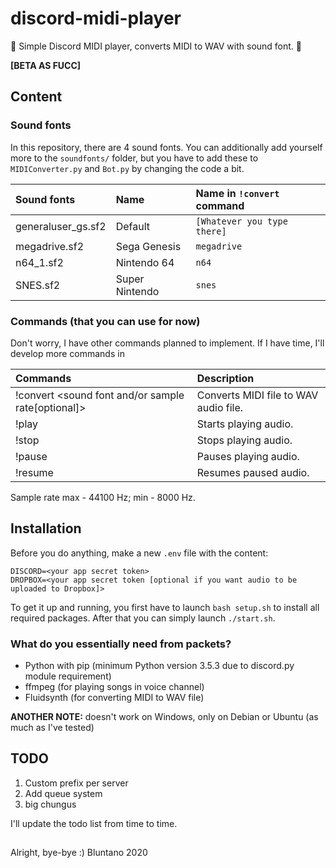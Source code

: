 # discord-midi-player
 🎵 Simple Discord MIDI player, converts MIDI to WAV with sound font. 🎵
 
**[BETA AS FUCC]**

## Content

### Sound fonts

In this repository, there are 4 sound fonts. You can additionally add yourself more to the `soundfonts/` folder, but you have to add these to `MIDIConverter.py` and `Bot.py` by changing the code a bit.

| Sound fonts         | Name            | Name in `!convert` command |
| :------------------ | :-------------- | :------------------------- |
| generaluser_gs.sf2  | Default         | `[Whatever you type there]`|
| megadrive.sf2       | Sega Genesis    | `megadrive`                |
| n64_1.sf2           | Nintendo 64     | `n64`                      |
| SNES.sf2            | Super Nintendo  | `snes`                     |

### Commands (that you can use for now)

Don't worry, I have other commands planned to implement. If I have time, I'll develop more commands in

| Commands                                                 | Description                           |
| :------------------------------------------------------- | :------------------------------------ |
| !convert <sound font and/or sample rate[optional]>       | Converts MIDI file to WAV audio file. |
| !play                                                    | Starts playing audio.                 |
| !stop                                                    | Stops playing audio.                  |
| !pause                                                   | Pauses playing audio.                 |
| !resume                                                  | Resumes paused audio.                 |

Sample rate max - 44100 Hz; min - 8000 Hz.

## Installation

Before you do anything, make a new `.env` file with the content:
```
DISCORD=<your app secret token>
DROPBOX=<your app secret token [optional if you want audio to be uploaded to Dropbox]>
```

To get it up and running, you first have to launch `bash setup.sh` to install all required packages. After that you can simply launch `./start.sh`.

### What do you essentially need from packets?

- Python with pip (minimum Python version 3.5.3 due to discord.py module requirement)
- ffmpeg (for playing songs in voice channel)
- Fluidsynth (for converting MIDI to WAV file)

**ANOTHER NOTE:** doesn't work on Windows, only on Debian or Ubuntu (as much as I've tested)

## TODO

1. Custom prefix per server
2. Add queue system
3. big chungus

I'll update the todo list from time to time.

## 

Alright, bye-bye :) Bluntano 2020
